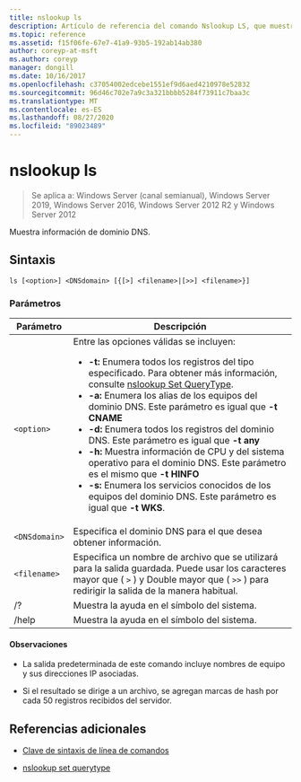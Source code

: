 ```yaml
---
title: nslookup ls
description: Artículo de referencia del comando Nslookup LS, que muestra información del dominio DNS.
ms.topic: reference
ms.assetid: f15f06fe-67e7-41a9-93b5-192ab14ab380
author: coreyp-at-msft
ms.author: coreyp
manager: dongill
ms.date: 10/16/2017
ms.openlocfilehash: c37054002edcebe1551ef9d6aed4210978e52832
ms.sourcegitcommit: 96d46c702e7a9c3a321bbbb5284f73911c7baa3c
ms.translationtype: MT
ms.contentlocale: es-ES
ms.lasthandoff: 08/27/2020
ms.locfileid: "89023489"
---
```

# <a name="nslookup-ls"></a>nslookup ls

> Se aplica a: Windows Server (canal semianual), Windows Server 2019, Windows Server 2016, Windows Server 2012 R2 y Windows Server 2012

Muestra información de dominio DNS.

## <a name="syntax"></a>Sintaxis

```
ls [<option>] <DNSdomain> [{[>] <filename>|[>>] <filename>}]
```

### <a name="parameters"></a>Parámetros

| Parámetro | Descripción |
| --------- | ----------- |
| `<option>` | Entre las opciones válidas se incluyen:<ul><li>**-t:** Enumera todos los registros del tipo especificado. Para obtener más información, consulte [nslookup Set QueryType](nslookup-set-querytype.md).</li><li>**-a:** Enumera los alias de los equipos del dominio DNS. Este parámetro es igual que **-t CNAME**</li><li>**-d:** Enumera todos los registros del dominio DNS. Este parámetro es igual que **-t any**</li><li>**-h:** Muestra información de CPU y del sistema operativo para el dominio DNS. Este parámetro es el mismo que **-t HINFO**</li><li>**-s:** Enumera los servicios conocidos de los equipos del dominio DNS. Este parámetro es igual que **-t WKS**. |
| `<DNSdomain>` | Especifica el dominio DNS para el que desea obtener información. |
| `<filename>` | Especifica un nombre de archivo que se utilizará para la salida guardada. Puede usar los caracteres mayor que ( `>` ) y Double mayor que ( `>>` ) para redirigir la salida de la manera habitual. |
| /? | Muestra la ayuda en el símbolo del sistema. |
| /help | Muestra la ayuda en el símbolo del sistema. |

#### <a name="remarks"></a>Observaciones

- La salida predeterminada de este comando incluye nombres de equipo y sus direcciones IP asociadas.

- Si el resultado se dirige a un archivo, se agregan marcas de hash por cada 50 registros recibidos del servidor.

## <a name="additional-references"></a>Referencias adicionales

- [Clave de sintaxis de línea de comandos](command-line-syntax-key.md)

- [nslookup set querytype](nslookup-set-querytype.md)
